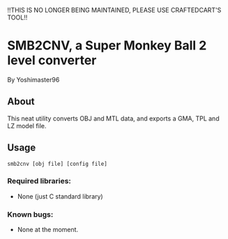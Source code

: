 !!THIS IS NO LONGER BEING MAINTAINED, PLEASE USE CRAFTEDCART'S TOOL!!

# SMB2CNV, a Super Monkey Ball 2 level converter
By Yoshimaster96

## About
This neat utility converts OBJ and MTL data, and exports a GMA, TPL and LZ model file.

## Usage
`smb2cnv [obj file] [config file]`
### Required libraries:

* None (just C standard library)

### Known bugs:

* None at the moment.

